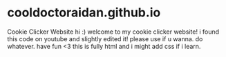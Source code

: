 # cooldoctoraidan.github.io
Cookie Clicker Website
hi :)
welcome to my cookie clicker website!
i found this code on youtube and slightly edited it!
please use if u wanna.
do whatever.
have fun <3
this is fully html and i might add css if i learn.
